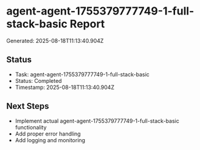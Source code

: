 # agent-agent-1755379777749-1-full-stack-basic Report

Generated: 2025-08-18T11:13:40.904Z

## Status
- Task: agent-agent-1755379777749-1-full-stack-basic
- Status: Completed
- Timestamp: 2025-08-18T11:13:40.904Z

## Next Steps
- Implement actual agent-agent-1755379777749-1-full-stack-basic functionality
- Add proper error handling
- Add logging and monitoring
